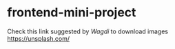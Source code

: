 # frontend-mini-project
Check this link suggested by *Wagdi* to download images   https://unsplash.com/
